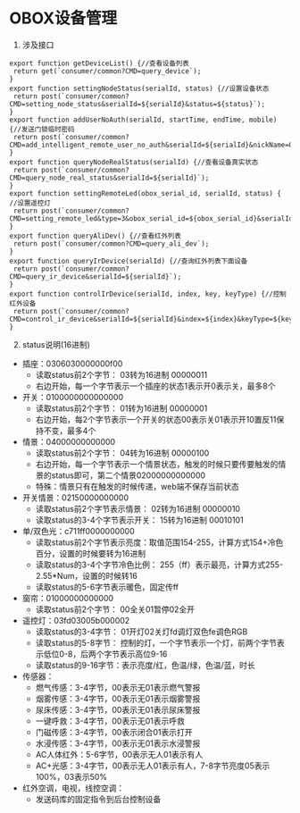 # OBOX设备管理

1. 涉及接口
<html>
    <!--在这里插入内容-->

    export function getDeviceList() {//查看设备列表
     return get(`consumer/common?CMD=query_device`);
    }
    export function settingNodeStatus(serialId, status) {//设置设备状态
     return post(`consumer/common?CMD=setting_node_status&serialId=${serialId}&status=${status}`);
    }
    export function addUserNoAuth(serialId, startTime, endTime, mobile) {//发送门锁临时密码
     return post(`consumer/common?CMD=add_intelligent_remote_user_no_auth&serialId=${serialId}&nickName=OBHotel&startTime=${startTime}&endTime=${endTime}&mobile=${mobile}&isMax=1`);
    }
    export function queryNodeRealStatus(serialId) {//查看设备真实状态
     return post(`consumer/common?CMD=query_node_real_status&serialId=${serialId}`);
    }
    export function settingRemoteLed(obox_serial_id, serialId, status) { //设置遥控灯
     return post(`consumer/common?CMD=setting_remote_led&type=3&obox_serial_id=${obox_serial_id}&serialId=${serialId}&status=${status}`);
    }
    export function queryAliDev() {//查看红外列表
     return post(`consumer/common?CMD=query_ali_dev`);
    }
    export function queryIrDevice(serialId) {//查询红外列表下面设备
     return post(`consumer/common?CMD=query_ir_device&serialId=${serialId}`);
    }
    export function controlIrDevice(serialId, index, key, keyType) {//控制红外设备
     return post(`consumer/common?CMD=control_ir_device&serialId=${serialId}&index=${index}&keyType=${keyType}&key=${key}`);
    }
</html>

2. status说明(16进制)
- 插座：0306030000000f00
  - 读取status前2个字节： 03转为16进制 00000011
  - 右边开始，每一个字节表示一个插座的状态1表示开0表示关，最多8个
- 开关：0100000000000000
  - 读取status前2个字节： 01转为16进制 00000001
  - 右边开始，每2个字节表示一个开关的状态00表示关01表示开10置反11保持不变，最多4个
- 情景：04000000000000
  - 读取status前2个字节： 04转为16进制 00000100
  - 右边开始，每一个字节表示一个情景状态，触发的时候只要传要触发的情景的status即可，第二个情景02000000000000
  - 特殊：情景只有在触发的时候传递，web端不保存当前状态
- 开关情景：02150000000000
  - 读取status前2个字节表示情景： 02转为16进制 00000010
  - 读取status的3-4个字节表示开关： 15转为16进制 00010101
- 单/双色光：c711ff0000000000
  - 读取status前2个字节表示亮度：取值范围154-255，计算方式154+冷色百分，设置的时候要转为16进制
  - 读取status的3-4个字节冷色比例： 255（ff）表示最亮，计算方式255-2.55*Num，设置的时候转16
  - 读取status的5-6字节表示暖色，固定传ff
- 窗帘：01000000000000
  - 读取status前2个字节： 00全关01暂停02全开
- 遥控灯：03fd03005b000002
  - 读取status的3-4字节： 01开灯02关灯fd调灯双色fe调色RGB
  - 读取status的5-8字节： 控制的灯，一个字节表示一个灯，前两个字节表示低位0-8，后两个字节表示高位9-16
  - 读取status的9-16字节：表示亮度/红，色温/绿，色温/蓝，时长
- 传感器：
  - 燃气传感：3-4字节，00表示无01表示燃气警报
  - 烟雾传感：3-4字节，00表示无01表示烟雾警报
  - 尿床传感：3-4字节，00表示无01表示尿床警报
  - 一键呼救：3-4字节，00表示无01表示呼救
  - 门磁传感：3-4字节，00表示闭合01表示打开
  - 水浸传感：3-4字节，00表示无01表示水浸警报
  - AC人体红外：5-6字节，00表示无人01表示有人
  - AC+光感：3-4字节，00表示无人01表示有人，7-8字节亮度05表示100%，03表示50%
- 红外空调，电视，线控空调：
  - 发送码库的固定指令到后台控制设备
